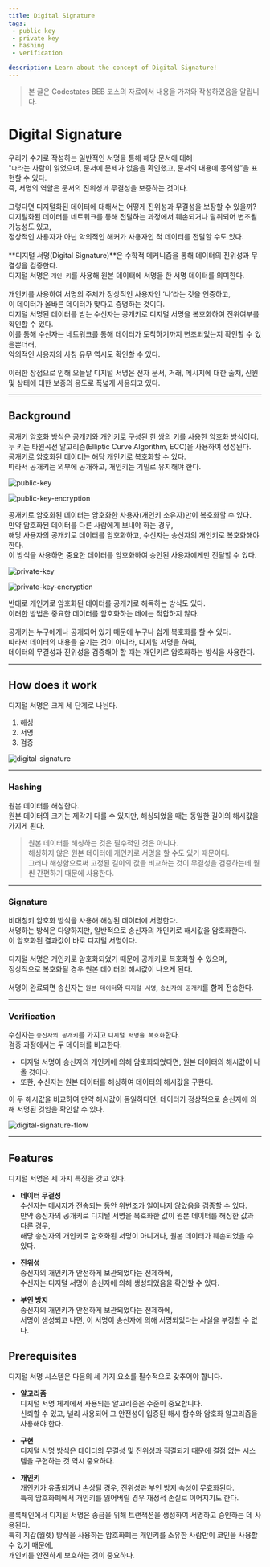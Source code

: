 ```yaml
---
title: Digital Signature
tags: 
 - public key
 - private key
 - hashing
 - verification

description: Learn about the concept of Digital Signature!
---
```


> 본 글은 Codestates BEB 코스의 자료에서 내용을 가져와 작성하였음을 알립니다.  

# Digital Signature
우리가 수기로 작성하는 일반적인 서명을 통해 해당 문서에 대해  
"`나`라는 사람이 읽었으며, 문서에 문제가 없음을 확인했고, 문서의 내용에 동의함”을 표현할 수 있다.  
즉, 서명의 역할은 문서의 진위성과 무결성을 보증하는 것이다.  
<br>
그렇다면 디지털화된 데이터에 대해서는 어떻게 진위성과 무결성을 보장할 수 있을까?  
디지털화된 데이터를 네트워크를 통해 전달하는 과정에서 훼손되거나 탈취되어 변조될 가능성도 있고,  
정상적인 사용자가 아닌 악의적인 해커가 사용자인 척 데이터를 전달할 수도 있다.  
<br>
**디지털 서명(Digital Signature)**은 수학적 메커니즘을 통해 데이터의 진위성과 무결성을 검증한다.  
디지털 서명은 `개인 키`를 사용해 원본 데이터에 서명을 한 서명 데이터를 의미한다.  
<br>
개인키를 사용하여 서명의 주체가 정상적인 사용자인 ‘나’라는 것을 인증하고,  
이 데이터가 올바른 데이터가 맞다고 증명하는 것이다.  
디지털 서명된 데이터를 받는 수신자는 공개키로 디지털 서명을 복호화하여 진위여부를 확인할 수 있다.
<br>
이를 통해 수신자는 네트워크를 통해 데이터가 도착하기까지 변조되었는지 확인할 수 있을뿐더러,  
악의적인 사용자의 사칭 유무 역시도 확인할 수 있다.  
<br>
이러한 장점으로 인해 오늘날 디지털 서명은 전자 문서, 거래, 메시지에 대한 출처, 신원 및 상태에 대한 보증의 용도로 폭넓게 사용되고 있다.  

---

## Background
공개키 암호화 방식은 공개키와 개인키로 구성된 한 쌍의 키를 사용한 암호화 방식이다.  
두 키는 타원곡선 알고리즘(Elliptic Curve Algorithm, ECC)을 사용하여 생성된다.  
공개키로 암호화된 데이터는 해당 개인키로 복호화할 수 있다.  
따라서 공개키는 외부에 공개하고, 개인키는 기밀로 유지해야 한다.  

![public-key](../../assets/img/public-key.png)  


![public-key-encryption](../../assets/img/public-key-encryption.gif)  

공개키로 암호화된 데이터는 암호화한 사용자(개인키 소유자)만이 복호화할 수 있다.  
만약 암호화된 데이터를 다른 사람에게 보내야 하는 경우,  
해당 사용자의 공개키로 데이터를 암호화하고, 수신자는 송신자의 개인키로 복호화해야 한다.  
이 방식을 사용하면 중요한 데이터를 암호화하여 승인된 사용자에게만 전달할 수 있다.

![private-key](../../assets/img/private-key.png)  


![private-key-encryption](../../assets/img/private-key-encryption.gif)


반대로 개인키로 암호화된 데이터를 공개키로 해독하는 방식도 있다.  
이러한 방법은 중요한 데이터를 암호화하는 데에는 적합하지 않다.  
<br>
공개키는 누구에게나 공개되어 있기 때문에 누구나 쉽게 복호화를 할 수 있다.  
따라서 데이터의 내용을 숨기는 것이 아니라, 디지털 서명을 하여,  
데이터의 무결성과 진위성을 검증해야 할 때는 개인키로 암호화하는 방식을 사용한다.

---

## How does it work
디지털 서명은 크게 세 단계로 나뉜다.  

1. 해싱
2. 서명
3. 검증

![digital-signature](../../assets/img/digital-signature.png)  

---

### Hashing
원본 데이터를 해싱한다.  
원본 데이터의 크기는 제각기 다를 수 있지만, 해싱되었을 때는 동일한 길이의 해시값을 가지게 된다.  

> 원본 데이터를 해싱하는 것은 필수적인 것은 아니다.  
> 해싱하지 않은 원본 데이터에 개인키로 서명을 할 수도 있기 때문이다.  
> 그러나 해싱함으로써 고정된 길이의 값을 비교하는 것이 무결성을 검증하는데 훨씬 간편하기 때문에 사용한다.

---

### Signature
비대칭키 암호화 방식을 사용해 해싱된 데이터에 서명한다.  
서명하는 방식은 다양하지만, 일반적으로 송신자의 개인키로 해시값을 암호화한다.  
이 암호화된 결과값이 바로 디지털 서명이다.  
<br>
디지털 서명은 개인키로 암호화되었기 때문에 공개키로 복호화할 수 있으며,  
정상적으로 복호화될 경우 원본 데이터의 해시값이 나오게 된다.  
<br>
서명이 완료되면 송신자는 `원본 데이터`와 `디지털 서명`, `송신자의 공개키`를 함께 전송한다.  

---

### Verification
수신자는 `송신자의 공개키`를 가지고 `디지털 서명을 복호화`한다.  
검증 과정에서는 두 데이터를 비교한다.  

- 디지털 서명이 송신자의 개인키에 의해 암호화되었다면, 원본 데이터의 해시값이 나올 것이다.  
- 또한, 수신자는 원본 데이터를 해싱하여 데이터의 해시값을 구한다.  

이 두 해시값을 비교하여 만약 해시값이 동일하다면, 데이터가 정상적으로 송신자에 의해 서명된 것임을 확인할 수 있다.  

![digital-signature-flow](../../assets/img/digital-signature-flow.png)  

---

## Features
디지털 서명은 세 가지 특징을 갖고 있다.  

- **데이터 무결성**  
수신자는 메시지가 전송되는 동안 위변조가 일어나지 않았음을 검증할 수 있다.  
만약 송신자의 공개키로 디지털 서명을 복호화한 값이 원본 데이터를 해싱한 값과 다른 경우,  
해당 송신자의 개인키로 암호화된 서명이 아니거나, 원본 데이터가 훼손되었을 수 있다.

- **진위성**  
송신자의 개인키가 안전하게 보관되었다는 전제하에,  
수신자는 디지털 서명이 송신자에 의해 생성되었음을 확인할 수 있다.  

- **부인 방지**  
송신자의 개인키가 안전하게 보관되었다는 전제하에,  
서명이 생성되고 나면, 이 서명이 송신자에 의해 서명되었다는 사실을 부정할 수 없다.  

## Prerequisites
디지털 서명 시스템은 다음의 세 가지 요소를 필수적으로 갖추어야 합니다.

- **알고리즘**  
디지털 서명 체계에서 사용되는 알고리즘은 수준이 중요합니다.  
신뢰할 수 있고, 널리 사용되어 그 안전성이 입증된 해시 함수와 암호화 알고리즘을 사용해야 한다.  

- **구현**  
디지털 서명 방식은 데이터의 무결성 및 진위성과 직결되기 때문에 결점 없는 시스템을 구현하는 것 역시 중요하다.  

- **개인키**  
개인키가 유출되거나 손상될 경우, 진위성과 부인 방지 속성이 무효화된다.  
특히 암호화폐에서 개인키를 잃어버릴 경우 재정적 손실로 이어지기도 한다.  

블록체인에서 디지털 서명은 송금을 위해 트랜잭션을 생성하여 서명하고 승인하는 데 사용된다.  
특히 지갑(월렛) 방식을 사용하는 암호화폐는 개인키를 소유한 사람만이 코인을 사용할 수 있기 때문에,  
개인키를 안전하게 보호하는 것이 중요하다.  